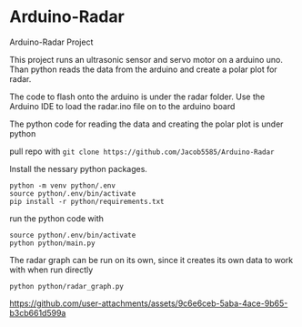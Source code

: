 # Arduino-Radar
Arduino-Radar Project

This project runs an ultrasonic sensor and servo motor on a arduino uno.
Than python reads the data from the arduino and create a polar plot for radar.

The code to flash onto the arduino is under the radar folder.
Use the Arduino IDE to load the radar.ino file on to the arduino board

<insert diagram of arduino setup>

<add in assembly code and commands to flash it onto the arduino>

The python code for reading the data and creating the polar plot is under python

pull repo with 
```git clone https://github.com/Jacob5585/Arduino-Radar```

Install the nessary python packages.
```
python -m venv python/.env
source python/.env/bin/activate
pip install -r python/requirements.txt
```

run the python code with
```
source python/.env/bin/activate
python python/main.py
```

The radar graph can be run on its own, since it creates its own data to work with when run directly
```
python python/radar_graph.py
```



https://github.com/user-attachments/assets/9c6e6ceb-5aba-4ace-9b65-b3cb661d599a

